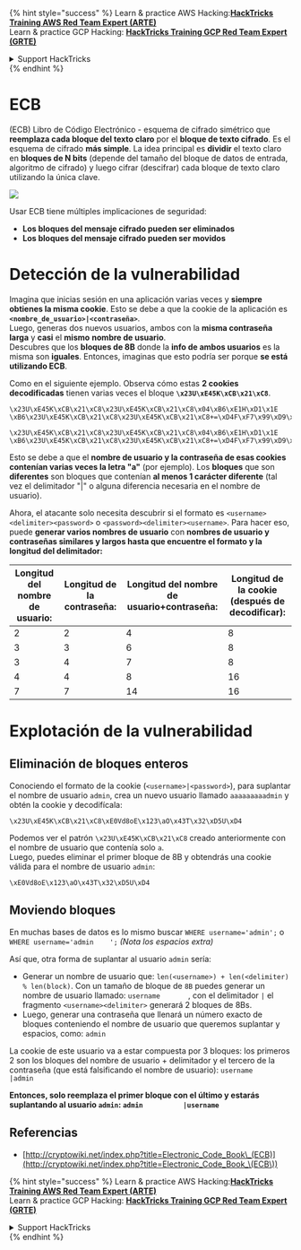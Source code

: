 {% hint style="success" %}
Learn & practice AWS Hacking:<img src="/.gitbook/assets/arte.png" alt="" data-size="line">[**HackTricks Training AWS Red Team Expert (ARTE)**](https://training.hacktricks.xyz/courses/arte)<img src="/.gitbook/assets/arte.png" alt="" data-size="line">\
Learn & practice GCP Hacking: <img src="/.gitbook/assets/grte.png" alt="" data-size="line">[**HackTricks Training GCP Red Team Expert (GRTE)**<img src="/.gitbook/assets/grte.png" alt="" data-size="line">](https://training.hacktricks.xyz/courses/grte)

<details>

<summary>Support HackTricks</summary>

* Check the [**subscription plans**](https://github.com/sponsors/carlospolop)!
* **Join the** 💬 [**Discord group**](https://discord.gg/hRep4RUj7f) or the [**telegram group**](https://t.me/peass) or **follow** us on **Twitter** 🐦 [**@hacktricks\_live**](https://twitter.com/hacktricks\_live)**.**
* **Share hacking tricks by submitting PRs to the** [**HackTricks**](https://github.com/carlospolop/hacktricks) and [**HackTricks Cloud**](https://github.com/carlospolop/hacktricks-cloud) github repos.

</details>
{% endhint %}


# ECB

(ECB) Libro de Código Electrónico - esquema de cifrado simétrico que **reemplaza cada bloque del texto claro** por el **bloque de texto cifrado**. Es el esquema de cifrado **más simple**. La idea principal es **dividir** el texto claro en **bloques de N bits** (depende del tamaño del bloque de datos de entrada, algoritmo de cifrado) y luego cifrar (descifrar) cada bloque de texto claro utilizando la única clave.

![](https://upload.wikimedia.org/wikipedia/commons/thumb/e/e6/ECB_decryption.svg/601px-ECB_decryption.svg.png)

Usar ECB tiene múltiples implicaciones de seguridad:

* **Los bloques del mensaje cifrado pueden ser eliminados**
* **Los bloques del mensaje cifrado pueden ser movidos**

# Detección de la vulnerabilidad

Imagina que inicias sesión en una aplicación varias veces y **siempre obtienes la misma cookie**. Esto se debe a que la cookie de la aplicación es **`<nombre_de_usuario>|<contraseña>`**.\
Luego, generas dos nuevos usuarios, ambos con la **misma contraseña larga** y **casi** el **mismo** **nombre de usuario**.\
Descubres que los **bloques de 8B** donde la **info de ambos usuarios** es la misma son **iguales**. Entonces, imaginas que esto podría ser porque **se está utilizando ECB**.

Como en el siguiente ejemplo. Observa cómo estas **2 cookies decodificadas** tienen varias veces el bloque **`\x23U\xE45K\xCB\x21\xC8`**.
```
\x23U\xE45K\xCB\x21\xC8\x23U\xE45K\xCB\x21\xC8\x04\xB6\xE1H\xD1\x1E \xB6\x23U\xE45K\xCB\x21\xC8\x23U\xE45K\xCB\x21\xC8+=\xD4F\xF7\x99\xD9\xA9

\x23U\xE45K\xCB\x21\xC8\x23U\xE45K\xCB\x21\xC8\x04\xB6\xE1H\xD1\x1E \xB6\x23U\xE45K\xCB\x21\xC8\x23U\xE45K\xCB\x21\xC8+=\xD4F\xF7\x99\xD9\xA9
```
Esto se debe a que el **nombre de usuario y la contraseña de esas cookies contenían varias veces la letra "a"** (por ejemplo). Los **bloques** que son **diferentes** son bloques que contenían **al menos 1 carácter diferente** (tal vez el delimitador "|" o alguna diferencia necesaria en el nombre de usuario).

Ahora, el atacante solo necesita descubrir si el formato es `<username><delimiter><password>` o `<password><delimiter><username>`. Para hacer eso, puede **generar varios nombres de usuario** con **nombres de usuario y contraseñas similares y largos hasta que encuentre el formato y la longitud del delimitador:**

| Longitud del nombre de usuario: | Longitud de la contraseña: | Longitud del nombre de usuario+contraseña: | Longitud de la cookie (después de decodificar): |
| ------------------------------- | -------------------------- | ------------------------------------------- | ------------------------------------------------ |
| 2                               | 2                          | 4                                           | 8                                                |
| 3                               | 3                          | 6                                           | 8                                                |
| 3                               | 4                          | 7                                           | 8                                                |
| 4                               | 4                          | 8                                           | 16                                               |
| 7                               | 7                          | 14                                          | 16                                               |

# Explotación de la vulnerabilidad

## Eliminación de bloques enteros

Conociendo el formato de la cookie (`<username>|<password>`), para suplantar el nombre de usuario `admin`, crea un nuevo usuario llamado `aaaaaaaaadmin` y obtén la cookie y decodifícala:
```
\x23U\xE45K\xCB\x21\xC8\xE0Vd8oE\x123\aO\x43T\x32\xD5U\xD4
```
Podemos ver el patrón `\x23U\xE45K\xCB\x21\xC8` creado anteriormente con el nombre de usuario que contenía solo `a`.\
Luego, puedes eliminar el primer bloque de 8B y obtendrás una cookie válida para el nombre de usuario `admin`:
```
\xE0Vd8oE\x123\aO\x43T\x32\xD5U\xD4
```
## Moviendo bloques

En muchas bases de datos es lo mismo buscar `WHERE username='admin';` o `WHERE username='admin    ';` _(Nota los espacios extra)_

Así que, otra forma de suplantar al usuario `admin` sería:

* Generar un nombre de usuario que: `len(<username>) + len(<delimiter) % len(block)`. Con un tamaño de bloque de `8B` puedes generar un nombre de usuario llamado: `username       `, con el delimitador `|` el fragmento `<username><delimiter>` generará 2 bloques de 8Bs.
* Luego, generar una contraseña que llenará un número exacto de bloques conteniendo el nombre de usuario que queremos suplantar y espacios, como: `admin   `

La cookie de este usuario va a estar compuesta por 3 bloques: los primeros 2 son los bloques del nombre de usuario + delimitador y el tercero de la contraseña (que está falsificando el nombre de usuario): `username       |admin   `

**Entonces, solo reemplaza el primer bloque con el último y estarás suplantando al usuario `admin`: `admin          |username`**

## Referencias

* [http://cryptowiki.net/index.php?title=Electronic_Code_Book\_(ECB)](http://cryptowiki.net/index.php?title=Electronic_Code_Book_\(ECB\))


{% hint style="success" %}
Learn & practice AWS Hacking:<img src="/.gitbook/assets/arte.png" alt="" data-size="line">[**HackTricks Training AWS Red Team Expert (ARTE)**](https://training.hacktricks.xyz/courses/arte)<img src="/.gitbook/assets/arte.png" alt="" data-size="line">\
Learn & practice GCP Hacking: <img src="/.gitbook/assets/grte.png" alt="" data-size="line">[**HackTricks Training GCP Red Team Expert (GRTE)**<img src="/.gitbook/assets/grte.png" alt="" data-size="line">](https://training.hacktricks.xyz/courses/grte)

<details>

<summary>Support HackTricks</summary>

* Check the [**subscription plans**](https://github.com/sponsors/carlospolop)!
* **Join the** 💬 [**Discord group**](https://discord.gg/hRep4RUj7f) or the [**telegram group**](https://t.me/peass) or **follow** us on **Twitter** 🐦 [**@hacktricks\_live**](https://twitter.com/hacktricks\_live)**.**
* **Share hacking tricks by submitting PRs to the** [**HackTricks**](https://github.com/carlospolop/hacktricks) and [**HackTricks Cloud**](https://github.com/carlospolop/hacktricks-cloud) github repos.

</details>
{% endhint %}
